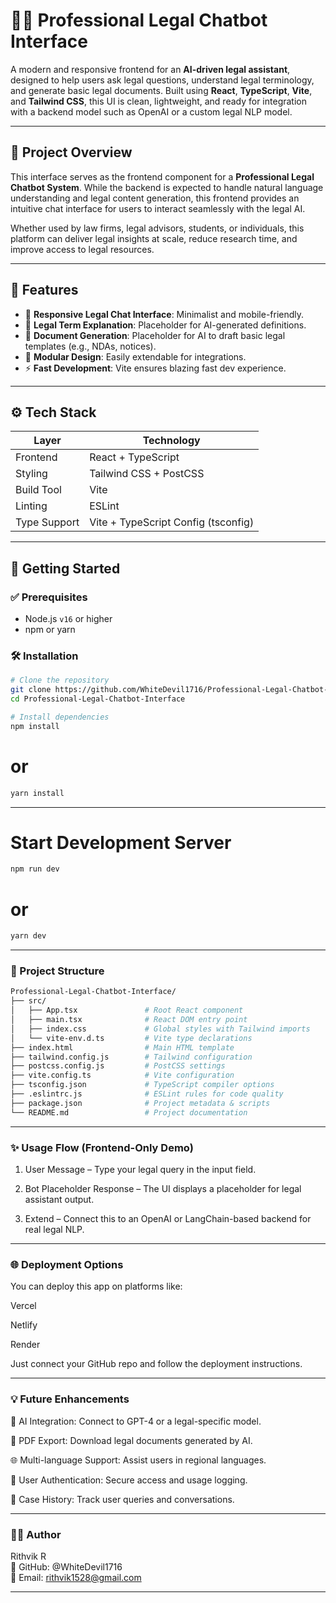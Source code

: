 # 🧑‍⚖️ Professional Legal Chatbot Interface

A modern and responsive frontend for an **AI-driven legal assistant**, designed to help users ask legal questions, understand legal terminology, and generate basic legal documents. Built using **React**, **TypeScript**, **Vite**, and **Tailwind CSS**, this UI is clean, lightweight, and ready for integration with a backend model such as OpenAI or a custom legal NLP model.

---

## 📌 Project Overview

This interface serves as the frontend component for a **Professional Legal Chatbot System**. While the backend is expected to handle natural language understanding and legal content generation, this frontend provides an intuitive chat interface for users to interact seamlessly with the legal AI.

Whether used by law firms, legal advisors, students, or individuals, this platform can deliver legal insights at scale, reduce research time, and improve access to legal resources.

---

## 🧠 Features

- 💬 **Responsive Legal Chat Interface**: Minimalist and mobile-friendly.
- 📘 **Legal Term Explanation**: Placeholder for AI-generated definitions.
- 📝 **Document Generation**: Placeholder for AI to draft basic legal templates (e.g., NDAs, notices).
- 🧩 **Modular Design**: Easily extendable for integrations.
- ⚡ **Fast Development**: Vite ensures blazing fast dev experience.

---

## ⚙️ Tech Stack

| Layer        | Technology                          |
|--------------|-------------------------------------|
| Frontend     | React + TypeScript                  |
| Styling      | Tailwind CSS + PostCSS              |
| Build Tool   | Vite                                |
| Linting      | ESLint                              |
| Type Support | Vite + TypeScript Config (tsconfig) |

---

## 🚀 Getting Started

### ✅ Prerequisites

- Node.js `v16` or higher
- npm or yarn

### 🛠️ Installation

```bash
# Clone the repository
git clone https://github.com/WhiteDevil1716/Professional-Legal-Chatbot-Interface.git
cd Professional-Legal-Chatbot-Interface
```
```bash
# Install dependencies
npm install
```
# or
```bash
yarn install
```
---

# Start Development Server
```bash
npm run dev
```
# or
```bash
yarn dev
```
---

### 📁 Project Structure
```bash
Professional-Legal-Chatbot-Interface/
├── src/
│   ├── App.tsx               # Root React component
│   ├── main.tsx              # React DOM entry point
│   ├── index.css             # Global styles with Tailwind imports
│   └── vite-env.d.ts         # Vite type declarations
├── index.html                # Main HTML template
├── tailwind.config.js        # Tailwind configuration
├── postcss.config.js         # PostCSS settings
├── vite.config.ts            # Vite configuration
├── tsconfig.json             # TypeScript compiler options
├── .eslintrc.js              # ESLint rules for code quality
├── package.json              # Project metadata & scripts
└── README.md                 # Project documentation
```

---

### ✨ Usage Flow (Frontend-Only Demo)

1. User Message – Type your legal query in the input field.

2. Bot Placeholder Response – The UI displays a placeholder for legal assistant output.

3. Extend – Connect this to an OpenAI or LangChain-based backend for real legal NLP.

---

### 🌐 Deployment Options
You can deploy this app on platforms like:

Vercel

Netlify

Render

Just connect your GitHub repo and follow the deployment instructions.

---

### 💡 Future Enhancements
 🤖 AI Integration: Connect to GPT-4 or a legal-specific model.

 🧾 PDF Export: Download legal documents generated by AI.

 🌐 Multi-language Support: Assist users in regional languages.

 🔐 User Authentication: Secure access and usage logging.

 📁 Case History: Track user queries and conversations.

---

### 👨‍💼 Author
 Rithvik R
 <br>🔗 GitHub: @WhiteDevil1716
 <br>📧 Email: rithvik1528@gmail.com

---

